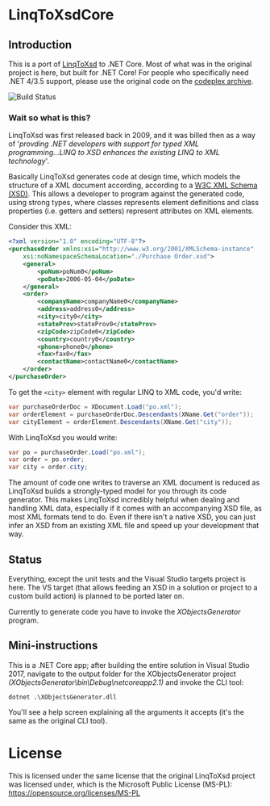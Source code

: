 # LinqToXsdCore
## Introduction
This is a port of [LinqToXsd](https://archive.codeplex.com/?p=linqtoxsd) to .NET Core. Most of what was in the original project is here, but built for .NET Core! For people who specifically need .NET 4/3.5 support, please use the original code on the [codeplex archive](https://archive.codeplex.com/?p=linqtoxsd).

![Build Status](https://dev.azure.com/mamift1/LinqToXsdCore/_apis/build/status/LinqToXsdCore-.NET%20Desktop-CI)

### Wait so what is this?
LinqToXsd was first released back in 2009, and it was billed then as a way of '*provding .NET developers with support for typed XML programming...LINQ to XSD enhances the existing LINQ to XML technology*'.

Basically LinqToXsd generates code at design time, which models the structure of a XML document according, according to a [W3C XML Schema (XSD)](https://www.w3.org/TR/xmlschema11-1/). This allows a developer to program against the generated code, using strong types, where classes represents element definitions and class properties (i.e. getters and setters) represent attributes on XML elements.

Consider this XML:
```XML
<?xml version="1.0" encoding="UTF-8"?>
<purchaseOrder xmlns:xsi="http://www.w3.org/2001/XMLSchema-instance" 
    xsi:noNamespaceSchemaLocation="./Purchase Order.xsd">
    <general>
        <poNum>poNum0</poNum>
        <poDate>2006-05-04</poDate>
    </general>
    <order>
        <companyName>companyName0</companyName>
        <address>address0</address>
        <city>city0</city>
        <stateProv>stateProv0</stateProv>
        <zipCode>zipCode0</zipCode>
        <country>country0</country>
        <phone>phone0</phone>
        <fax>fax0</fax>
        <contactName>contactName0</contactName>
    </order>
</purchaseOrder>
```
To get the `<city>` element with regular LINQ to XML code, you'd write:
```C#
var purchaseOrderDoc = XDocument.Load("po.xml");
var orderElement = purchaseOrderDoc.Descendants(XName.Get("order"));
var cityElement = orderElement.Descendants(XName.Get("city"));
```
With LinqToXsd you would write:
```C#
var po = purchaseOrder.Load("po.xml");
var order = po.order;
var city = order.city;
```

The amount of code one writes to traverse an XML document is reduced as LinqToXsd builds a strongly-typed model for you through its code generator. This makes LinqToXsd incredibly helpful when dealing and handling XML data, especially if it comes with an accompanying XSD file, as most XML formats tend to do. Even if there isn't a native XSD, you can just infer an XSD from an existing XML file and speed up your development that way.

## Status
Everything, except the unit tests and the Visual Studio targets project is here. The VS target (that allows feeding an XSD in a solution or project to a custom build action) is planned to be ported later on. 

Currently to generate code you have to invoke the *XObjectsGenerator* program.

## Mini-instructions
This is a .NET Core app; after building the entire solution in Visual Studio 2017, navigate to the output folder for the XObjectsGenerator project *(XObjectsGenerator\bin\Debug\netcoreapp2.1)* and invoke the CLI tool:
```
dotnet .\XObjectsGenerator.dll
```
You'll see a help screen explaining all the arguments it accepts (it's the same as the original CLI tool).

# License
This is licensed under the same license that the original LinqToXsd project was licensed under, which is the Microsoft Public License (MS-PL): https://opensource.org/licenses/MS-PL